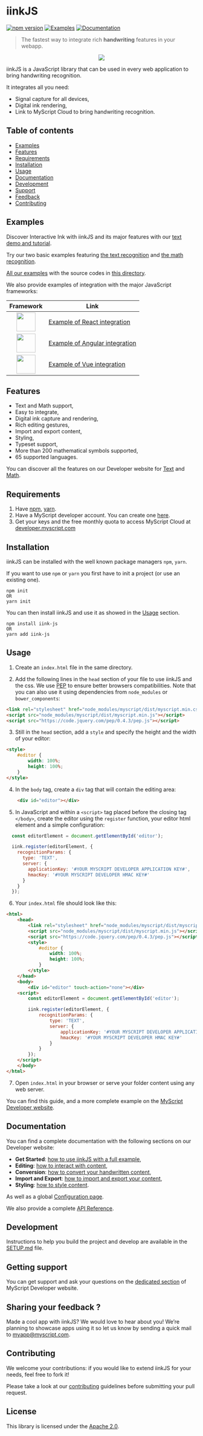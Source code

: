 # iinkJS

[![npm version](https://badge.fury.io/js/myscript.svg)](https://badge.fury.io/js/iink-js)
[![Examples](https://img.shields.io/badge/Link%20to-examples-blue.svg)](https://myscript.github.io/iinkJS/examples/)
[![Documentation](https://img.shields.io/badge/Link%20to-documentation-green.svg)](https://developer.myscript.com/docs/interactive-ink/latest/web/iinkjs/)

> The fastest way to integrate rich **handwriting** features in your webapp.

<div align="center">
  <img src="https://myscript.github.io/iinkJS/preview.gif">
</div>

iinkJS is a JavaScript library that can be used in every web application to bring handwriting recognition.

It integrates all you need:

* Signal capture for all devices,
* Digital ink rendering,
* Link to MyScript Cloud to bring handwriting recognition.

## Table of contents

* [Examples](https://github.com/MyScript/iinkJS#examples)
* [Features](https://github.com/MyScript/iinkJS#features)
* [Requirements](https://github.com/MyScript/iinkJS#requirements)
* [Installation](https://github.com/MyScript/iinkJS#installation)
* [Usage](https://github.com/MyScript/iinkJS#usage)
* [Documentation](https://github.com/MyScript/iinkJS#documentation)
* [Development](https://github.com/MyScript/iinkJS#development)
* [Support](https://github.com/MyScript/iinkJS#support)
* [Feedback](https://github.com/MyScript/iinkJS#sharing-your-feedback)
* [Contributing](https://github.com/MyScript/iinkJS#contributing)


## Examples

Discover Interactive Ink with iinkJS and its major features with our [text demo and tutorial](http://webdemo.myscript.com/views/text.html).

Try our two basic examples featuring [the text recognition](https://myscript.github.io/iinkJS/examples/v4/websocket_text_iink.html) and [the math recognition](https://myscript.github.io/iinkJS/examples/v4/websocket_math_iink.html).

[All our examples](https://myscript.github.io/iinkJS/examples/) with the source codes in [this directory](https://github.com/MyScript/iinkJS/tree/master/examples).

We also provide examples of integration with the major JavaScript frameworks:

| Framework | Link |
| --- | --- |
|   <div align="center"><img src="https://myscript.github.io/iinkJS/assets/react.svg" height="50"></div> | [Example of React integration](https://github.com/MyScript/web-integration-samples/tree/master/react-integration-examples) |
|   <div align="center"><img src="https://myscript.github.io/iinkJS/assets/angular.svg" height="50"></div> | [Example of Angular integration](https://github.com/MyScript/web-integration-samples/tree/master/angular-integration-examples) |
|   <div align="center"><img src="https://myscript.github.io/iinkJS/assets/vue.svg" height="50"></div> | [Example of Vue integration](https://github.com/MyScript/web-integration-samples/tree/master/vue-integration-examples) |

## Features

* Text and Math support,
* Easy to integrate,
* Digital ink capture and rendering,
* Rich editing gestures,
* Import and export content,
* Styling,
* Typeset support,
* More than 200 mathematical symbols supported,
* 65 supported languages.

You can discover all the features on our Developer website for [Text](https://developer.myscript.com/text) and [Math](https://developer.myscript.com/math).

## Requirements

1. Have [npm](https://www.npmjs.com/get-npm), [yarn](https://yarnpkg.com/en/docs/install).
2. Have a MyScript developer account. You can create one [here](https://developer.myscript.com/support/account/registering-myscript-cloud/).
3. Get your keys and the free monthly quota to access MyScript Cloud at [developer.myscript.com](https://developer.myscript.com/getting-started/web)

## Installation

iinkJS can be installed with the well known package managers `npm`, `yarn`. 

If you want to use `npm` or `yarn` you first have to init a project (or use an existing one). 

```shell
npm init
OR
yarn init 
```

You can then install iinkJS and use it as showed in the [Usage](https://github.com/MyScript/iinkJS#usage) section.

```shell
npm install iink-js
OR
yarn add iink-js
```

## Usage

1. Create an `index.html` file in the same directory.

2. Add the following lines in the `head` section of your file to use iinkJS and the css. We use [PEP](https://github.com/jquery/PEP) to ensure better browsers compatibilities. Note that you can also use it using dependencies from `node_modules` or `bower_components`:
```html
<link rel="stylesheet" href="node_modules/myscript/dist/myscript.min.css"/>
<script src="node_modules/myscript/dist/myscript.min.js"></script>
<script src="https://code.jquery.com/pep/0.4.3/pep.js"></script>
```

3. Still in the `head` section, add a `style` and specify the height and the width of your editor:
```html
<style>
    #editor {
        width: 100%;
        height: 100%;
    }
</style>
```

4. In the `body` tag, create a `div` tag that will contain the editing area:
```html
    <div id="editor"></div>
```

5. In JavaScript and within a `<script>` tag placed before the closing tag `</body>`, create the editor using the `register` function, your editor html element and a simple configuration:
```javascript
  const editorElement = document.getElementById('editor');

  iink.register(editorElement, {
    recognitionParams: {
      type: 'TEXT',
      server: {
        applicationKey: '#YOUR MYSCRIPT DEVELOPER APPLICATION KEY#',
        hmacKey: '#YOUR MYSCRIPT DEVELOPER HMAC KEY#'
      }
    }
  });
```

6. Your `index.html` file should look like this:
```html
<html>
    <head>
        <link rel="stylesheet" href="node_modules/myscript/dist/myscript.min.css"/>
        <script src="node_modules/myscript/dist/myscript.min.js"></script>
        <script src="https://code.jquery.com/pep/0.4.3/pep.js"></script>
        <style>
            #editor {
                width: 100%;
                height: 100%;
            }
        </style>
    </head>
    <body>
        <div id="editor" touch-action="none"></div>
    <script>
        const editorElement = document.getElementById('editor');

        iink.register(editorElement, {
            recognitionParams: {
                type: 'TEXT',
                server: {
                    applicationKey: '#YOUR MYSCRIPT DEVELOPER APPLICATION KEY#',
                    hmacKey: '#YOUR MYSCRIPT DEVELOPER HMAC KEY#'
                }
            }
        });
    </script>
    </body>
</html>
```

7. Open `index.html` in your browser or serve your folder content using any web server.

You can find this guide, and a more complete example on the [MyScript Developer website](https://developer.myscript.com/docs/interactive-ink/latest/web/iinkjs/).

## Documentation

You can find a complete documentation with the following sections on our Developer website:

* **Get Started**: [how to use iinkJS with a full example](https://developer.myscript.com/docs/interactive-ink/latest/web/iinkjs/get-started/),
* **Editing**: [how to interact with content](https://developer.myscript.com/docs/interactive-ink/latest/web/iinkjs/editing/),
* **Conversion**: [how to convert your handwritten content](https://developer.myscript.com/docs/interactive-ink/latest/web/iinkjs/conversion/),
* **Import and Export**: [how to import and export your content](https://developer.myscript.com/docs/interactive-ink/latest/web/iinkjs/import-and-export/),
* **Styling**: [how to style content](https://developer.myscript.com/docs/interactive-ink/latest/web/iinkjs/styling/).

As well as a global [Configuration page](https://developer.myscript.com/docs/interactive-ink/latest/reference/web/configuration/).

We also provide a complete [API Reference](https://myscript.github.io/iinkJS/docs/iink-js/1.4.0).

## Development

Instructions to help you build the project and develop are available in the [SETUP.md](https://github.com/MyScript/iinkJS/blob/master/SETUP.md) file.


## Getting support

You can get support and ask your questions on the [dedicated section](https://developer-support.myscript.com/support/discussions/forums/16000096021) of MyScript Developer website.

## Sharing your feedback ?

Made a cool app with iinkJS? We would love to hear about you!
We’re planning to showcase apps using it so let us know by sending a quick mail to [myapp@myscript.com](mailto://myapp@myscript.com).

## Contributing

We welcome your contributions: if you would like to extend iinkJS for your needs, feel free to fork it! 

Please take a look at our [contributing](https://github.com/MyScript/iinkJS/blob/master/CONTRIBUTING.md) guidelines before submitting your pull request.

## License
This library is licensed under the [Apache 2.0](http://opensource.org/licenses/Apache-2.0).